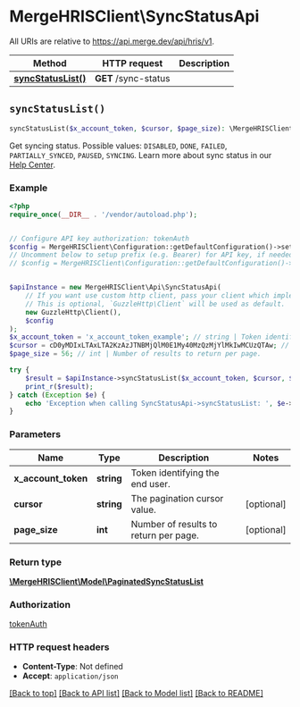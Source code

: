 # MergeHRISClient\SyncStatusApi

All URIs are relative to https://api.merge.dev/api/hris/v1.

Method | HTTP request | Description
------------- | ------------- | -------------
[**syncStatusList()**](SyncStatusApi.md#syncStatusList) | **GET** /sync-status | 


## `syncStatusList()`

```php
syncStatusList($x_account_token, $cursor, $page_size): \MergeHRISClient\Model\PaginatedSyncStatusList
```



Get syncing status. Possible values: `DISABLED`, `DONE`, `FAILED`, `PARTIALLY_SYNCED`, `PAUSED`, `SYNCING`. Learn more about sync status in our [Help Center](https://help.merge.dev/en/articles/8184193-merge-sync-statuses).

### Example

```php
<?php
require_once(__DIR__ . '/vendor/autoload.php');


// Configure API key authorization: tokenAuth
$config = MergeHRISClient\Configuration::getDefaultConfiguration()->setApiKey('Authorization', 'YOUR_API_KEY');
// Uncomment below to setup prefix (e.g. Bearer) for API key, if needed
// $config = MergeHRISClient\Configuration::getDefaultConfiguration()->setApiKeyPrefix('Authorization', 'Bearer');


$apiInstance = new MergeHRISClient\Api\SyncStatusApi(
    // If you want use custom http client, pass your client which implements `GuzzleHttp\ClientInterface`.
    // This is optional, `GuzzleHttp\Client` will be used as default.
    new GuzzleHttp\Client(),
    $config
);
$x_account_token = 'x_account_token_example'; // string | Token identifying the end user.
$cursor = cD0yMDIxLTAxLTA2KzAzJTNBMjQlM0E1My40MzQzMjYlMkIwMCUzQTAw; // string | The pagination cursor value.
$page_size = 56; // int | Number of results to return per page.

try {
    $result = $apiInstance->syncStatusList($x_account_token, $cursor, $page_size);
    print_r($result);
} catch (Exception $e) {
    echo 'Exception when calling SyncStatusApi->syncStatusList: ', $e->getMessage(), PHP_EOL;
}
```

### Parameters

Name | Type | Description  | Notes
------------- | ------------- | ------------- | -------------
 **x_account_token** | **string**| Token identifying the end user. |
 **cursor** | **string**| The pagination cursor value. | [optional]
 **page_size** | **int**| Number of results to return per page. | [optional]

### Return type

[**\MergeHRISClient\Model\PaginatedSyncStatusList**](../Model/PaginatedSyncStatusList.md)

### Authorization

[tokenAuth](../../README.md#tokenAuth)

### HTTP request headers

- **Content-Type**: Not defined
- **Accept**: `application/json`

[[Back to top]](#) [[Back to API list]](../../README.md#endpoints)
[[Back to Model list]](../../README.md#models)
[[Back to README]](../../README.md)

